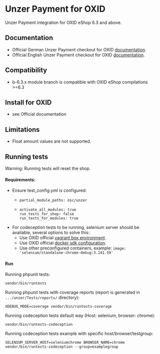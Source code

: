 # Unzer Payment for OXID

Unzer Payment integration for OXID eShop 6.3 and above.

## Documentation

* Official German Unzer Payment checkout for OXID [documentation](https://docs.oxid-esales.com/modules/unzer/de/latest/).
* Official English Unzer Payment checkout for OXID [documentation](https://docs.oxid-esales.com/modules/unzer/en/latest/).

## Compatibility

* b-6.3.x module branch is compatible with OXID eShop compilations >=6.3

## Install for OXID

* see Official documentation

## Limitations

* Float amount values are not supported.

## Running tests

Warning: Running tests will reset the shop.

#### Requirements:
* Ensure test_config.yml is configured:
  * ```
    partial_module_paths: osc/unzer
    ```
  * ```
    activate_all_modules: true
    run_tests_for_shop: false
    run_tests_for_modules: true
    ```
* For codeception tests to be running, selenium server should be available, several options to solve this:
  * Use OXID official [vagrant box environment](https://github.com/OXID-eSales/oxvm_eshop).
  * Use OXID official [docker sdk configuration](https://github.com/OXID-eSales/docker-eshop-sdk).
  * Use other preconfigured containers, example: ``image: 'selenium/standalone-chrome-debug:3.141.59'``

#### Run

Running phpunit tests:
```
vendor/bin/runtests
```

Running phpunit tests with coverage reports (report is generated in ``.../unzer/Tests/reports/`` directory):
```
XDEBUG_MODE=coverage vendor/bin/runtests-coverage
```

Running codeception tests default way (Host: selenium, browser: chrome):
```
vendor/bin/runtests-codeception
```

Running codeception tests example with specific host/browser/testgroup:
```
SELENIUM_SERVER_HOST=seleniumchrome BROWSER_NAME=chrome vendor/bin/runtests-codeception --group=examplegroup
```